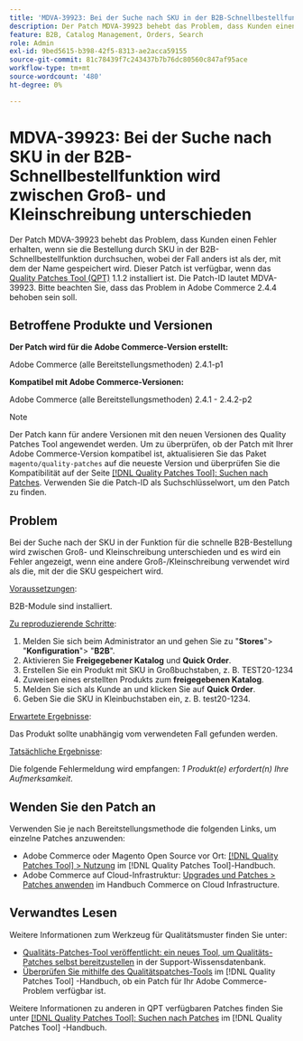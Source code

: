 ```yaml
---
title: 'MDVA-39923: Bei der Suche nach SKU in der B2B-Schnellbestellfunktion wird zwischen Groß- und Kleinschreibung unterschieden'
description: Der Patch MDVA-39923 behebt das Problem, dass Kunden einen Fehler erhalten, wenn sie die Bestellung durch SKU in der B2B-Schnellbestellfunktion durchsuchen, wobei der Fall anders ist als der, mit dem der Name gespeichert wird. Dieser Patch ist verfügbar, wenn das [Quality Patches Tool (QPT)](https://experienceleague.adobe.com/en/docs/commerce-knowledge-base/kb/announcements/commerce-announcements/magento-quality-patches-released-new-tool-to-self-serve-quality-patches) 1.1.2 installiert ist. Die Patch-ID lautet MDVA-39923. Bitte beachten Sie, dass das Problem in Adobe Commerce 2.4.4 behoben sein soll.
feature: B2B, Catalog Management, Orders, Search
role: Admin
exl-id: 9bed5615-b398-42f5-8313-ae2acca59155
source-git-commit: 81c78439f7c243437b7b76dc80560c847af95ace
workflow-type: tm+mt
source-wordcount: '480'
ht-degree: 0%

---
```


# MDVA-39923: Bei der Suche nach SKU in der B2B-Schnellbestellfunktion wird zwischen Groß- und Kleinschreibung unterschieden

Der Patch MDVA-39923 behebt das Problem, dass Kunden einen Fehler erhalten, wenn sie die Bestellung durch SKU in der B2B-Schnellbestellfunktion durchsuchen, wobei der Fall anders ist als der, mit dem der Name gespeichert wird. Dieser Patch ist verfügbar, wenn das [Quality Patches Tool (QPT)](https://experienceleague.adobe.com/en/docs/commerce-knowledge-base/kb/announcements/commerce-announcements/magento-quality-patches-released-new-tool-to-self-serve-quality-patches) 1.1.2 installiert ist. Die Patch-ID lautet MDVA-39923. Bitte beachten Sie, dass das Problem in Adobe Commerce 2.4.4 behoben sein soll.

## Betroffene Produkte und Versionen

**Der Patch wird für die Adobe Commerce-Version erstellt:**

Adobe Commerce (alle Bereitstellungsmethoden) 2.4.1-p1

**Kompatibel mit Adobe Commerce-Versionen:**

Adobe Commerce (alle Bereitstellungsmethoden) 2.4.1 - 2.4.2-p2

>[!NOTE]
>
>Der Patch kann für andere Versionen mit den neuen Versionen des Quality Patches Tool angewendet werden. Um zu überprüfen, ob der Patch mit Ihrer Adobe Commerce-Version kompatibel ist, aktualisieren Sie das Paket `magento/quality-patches` auf die neueste Version und überprüfen Sie die Kompatibilität auf der Seite [[!DNL Quality Patches Tool]: Suchen nach Patches](https://experienceleague.adobe.com/en/docs/commerce-knowledge-base/kb/announcements/commerce-announcements/magento-quality-patches-released-new-tool-to-self-serve-quality-patches). Verwenden Sie die Patch-ID als Suchschlüsselwort, um den Patch zu finden.

## Problem

Bei der Suche nach der SKU in der Funktion für die schnelle B2B-Bestellung wird zwischen Groß- und Kleinschreibung unterschieden und es wird ein Fehler angezeigt, wenn eine andere Groß-/Kleinschreibung verwendet wird als die, mit der die SKU gespeichert wird.

<u>Voraussetzungen</u>:

B2B-Module sind installiert.

<u>Zu reproduzierende Schritte</u>:

1. Melden Sie sich beim Administrator an und gehen Sie zu &quot;**Stores**&quot;> &quot;**Konfiguration**&quot;> &quot;**B2B**&quot;.
1. Aktivieren Sie **Freigegebener Katalog** und **Quick Order**.
1. Erstellen Sie ein Produkt mit SKU in Großbuchstaben, z. B. TEST20-1234
1. Zuweisen eines erstellten Produkts zum **freigegebenen Katalog**.
1. Melden Sie sich als Kunde an und klicken Sie auf **Quick Order**.
1. Geben Sie die SKU in Kleinbuchstaben ein, z. B. test20-1234.

<u>Erwartete Ergebnisse</u>:

Das Produkt sollte unabhängig vom verwendeten Fall gefunden werden.

<u>Tatsächliche Ergebnisse</u>:

Die folgende Fehlermeldung wird empfangen: *1 Produkt(e) erfordert(n) Ihre Aufmerksamkeit*.

## Wenden Sie den Patch an

Verwenden Sie je nach Bereitstellungsmethode die folgenden Links, um einzelne Patches anzuwenden:

* Adobe Commerce oder Magento Open Source vor Ort: [[!DNL Quality Patches Tool] > Nutzung](/help/tools/quality-patches-tool/usage.md) im [!DNL Quality Patches Tool]-Handbuch.
* Adobe Commerce auf Cloud-Infrastruktur: [Upgrades und Patches > Patches anwenden](https://experienceleague.adobe.com/docs/commerce-cloud-service/user-guide/develop/upgrade/apply-patches.html) im Handbuch Commerce on Cloud Infrastructure.

## Verwandtes Lesen

Weitere Informationen zum Werkzeug für Qualitätsmuster finden Sie unter:

* [Qualitäts-Patches-Tool veröffentlicht: ein neues Tool, um Qualitäts-Patches selbst bereitzustellen](https://experienceleague.adobe.com/en/docs/commerce-knowledge-base/kb/announcements/commerce-announcements/magento-quality-patches-released-new-tool-to-self-serve-quality-patches) in der Support-Wissensdatenbank.
* [Überprüfen Sie mithilfe des Qualitätspatches-Tools](/help/tools/quality-patches-tool/patches-available-in-qpt/check-patch-for-magento-issue-with-magento-quality-patches.md) im [!DNL Quality Patches Tool] -Handbuch, ob ein Patch für Ihr Adobe Commerce-Problem verfügbar ist.

Weitere Informationen zu anderen in QPT verfügbaren Patches finden Sie unter [[!DNL Quality Patches Tool]: Suchen nach Patches](https://experienceleague.adobe.com/tools/commerce-quality-patches/index.html) im [!DNL Quality Patches Tool] -Handbuch.
